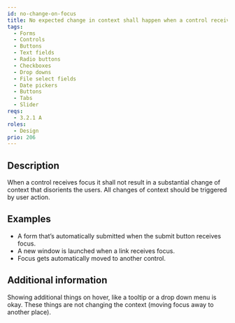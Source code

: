 ```yaml
---
id: no-change-on-focus
title: No expected change in context shall happen when a control receives focus
tags:
  - Forms
  - Controls
  - Buttons
  - Text fields
  - Radio buttons
  - Checkboxes
  - Drop downs
  - File select fields
  - Date pickers
  - Buttons
  - Tabs
  - Slider
reqs:
  - 3.2.1 A
roles:
  - Design
prio: 206
---
```


## Description

When a control receives focus it shall not result in a substantial change of context that disorients the users. All changes of context should be triggered by user action.

## Examples

- A form that’s automatically submitted when the submit button receives focus.
- A new window is launched when a link receives focus.
- Focus gets automatically moved to another control.

## Additional information

Showing additional things on hover, like a tooltip or a drop down menu is okay. These things are not changing the context (moving focus away to another place).
